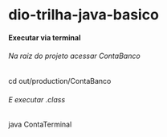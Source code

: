 # dio-trilha-java-basico

#### Executar via terminal

###### Na raiz do projeto acessar ContaBanco
cd out/production/ContaBanco

###### E executar .class
java ContaTerminal